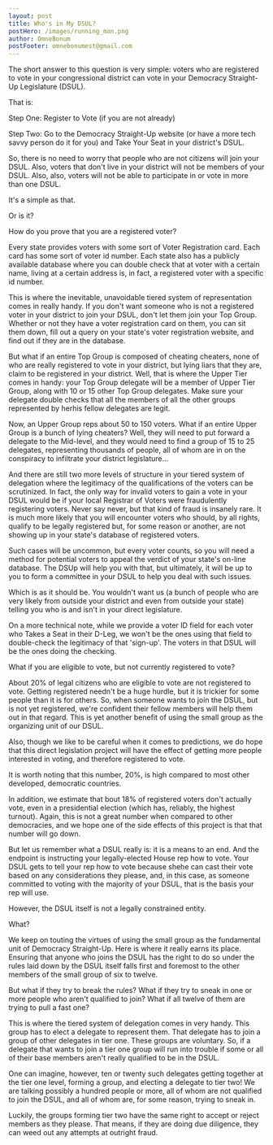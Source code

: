 ```yaml
---
layout: post
title: Who's in My DSUL?
postHero: /images/running_man.png
author: OmneBonum
postFooter: omnebonumest@gmail.com
---
```


The short answer to this question is very simple: voters who are registered to vote in your congressional district can vote in your Democracy Straight-Up Legislature (DSUL).

That is:

Step One: Register to Vote (if you are not already)

Step Two: Go to the Democracy Straight-Up website (or have a more tech savvy person do it for you) and Take Your Seat in your district's DSUL.

So, there is no need to worry that people who are not citizens will join your DSUL. Also, voters that don't live in your district will not be members of your DSUL.  Also, also, voters will not be able to participate in or vote in more than one DSUL.

It's a simple as that.

Or is it?

How do you prove that you are a registered voter?

Every state provides voters with some sort of Voter Registration card.  Each card has some sort of voter id number.  Each state also has a publicly available database where you can double check that at voter with a certain name, living at a certain address is, in fact, a registered voter with a specific id number.

This is where the inevitable, unavoidable tiered system of representation comes in really handy.  If you don't want someone who is not a registered voter in your district to join your DSUL, don't let them join your Top Group.  Whether or not they have a voter registration card on them, you can sit them down, fill out a query on your state's voter registration website, and find out if they are in the database.

But what if an entire Top Group is composed of cheating cheaters, none of who are really registered to vote in your district, but lying liars that they are, claim to be registered in your district.  Well, that is where the Upper Tier comes in handy: your Top Group delegate will be a member of Upper Tier Group, along with 10 or 15 other Top Group delegates.  Make sure your delegate double checks that all the members of all the other groups represented by herhis fellow delegates are legit.  

Now, an Upper Group reps about 50 to 150 voters.  What if an entire Upper Group is a bunch of lying cheaters?  Well, they will need to put forward a delegate to the Mid-level, and they would need to find a group of 15 to 25 delegates, representing thousands of people, all of whom are in on the conspiracy to infiltrate your district legislature...

And there are still two more levels of structure in your tiered system of delegation where the legitimacy of the qualifications of the voters can be scrutinized. In fact, the only way for invalid voters to gain a vote in your DSUL would be if your local Registrar of Voters were fraudulently registering voters. Never say never, but that kind of fraud is insanely rare.  It is much more likely that you will encounter voters who should, by all rights, qualify to be legally registered but, for some reason or another, are not showing up in your state's database of registered voters.  

Such cases will be uncommon, but every voter counts, so you will need a method for potential voters to appeal the verdict of your state's on-line database. The DSUp will help you with that, but ultimately, it will be up to you to form a committee in your DSUL to help you deal with such issues.  

Which is as it should be. You wouldn't want us (a bunch of people who are very likely from outside your district and even from outside your state) telling you who is and isn't in your direct legislature.

On a more technical note, while we provide a voter ID field for each voter who Takes a Seat in their D-Leg, we won't be the ones using that field to double-check the legitimacy of that 'sign-up'.  The voters in that DSUL will be the ones doing the checking.  

What if you are eligible to vote, but not currently registered to vote?

About 20% of legal citizens who are eligible to vote are not registered to vote.  Getting registered needn't be a huge hurdle, but it is trickier for some people than it is for others. So, when someone wants to join the DSUL, but is not yet registered, we're confident their fellow members will help them out in that regard. This is yet another benefit of using the small group as the organizing unit of our DSUL.   

Also, though we like to be careful when it comes to predictions, we do hope that this direct legislation project will have the effect of getting more people interested in voting, and therefore registered to vote.  

It is worth noting that this number, 20%, is high compared to most other developed, democratic countries.  

In addition, we estimate that bout 18% of registered voters don't actually vote, even in a presidential election (which has, reliably, the highest turnout). Again, this is not a great number when compared to other democracies, and we hope one of the side effects of this project is that that number will go down.

But let us remember what a DSUL really is: it is a means to an end.  And the endpoint is instructing your legally-elected House rep how to vote.  Your DSUL gets to tell your rep how to vote because shehe can cast their vote based on any considerations they please, and, in this case, as someone committed to voting with the majority of your DSUL, that is the basis your rep will use.  

However, the DSUL itself is not a legally constrained entity.  

What?


We keep on touting the virtues of using the small group as the fundamental unit of Democracy Straight-Up. Here is where it really earns its place.  Ensuring that anyone who joins the DSUL has the right to do so under the rules laid down by the DSUL itself falls first and foremost to the other members of the small group of six to twelve.

But what if they try to break the rules?  What if they try to sneak in one or more people who aren't qualified to join?  What if all twelve of them are trying to pull a fast one?  

This is where the tiered system of delegation comes in very handy.  This group has to elect a delegate to represent them.  That delegate has to join a group of other delegates in tier one.  These groups are voluntary.  So, if a delegate that wants to join a tier one group will run into trouble if some or all of their base members aren't really qualified to be in the DSUL.  

One can imagine, however, ten or twenty such delegates getting together at the tier one level, forming a group, and electing a delegate to tier two!  We are talking possibly a hundred people or more, all of whom are not qualified to join the DSUL, and all of whom are, for some reason, trying to sneak in.  

Luckily, the groups forming tier two have the same right to accept or reject members as they please. That means, if they are doing due diligence, they can weed out any attempts at outright fraud.   
